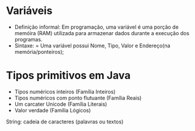 # Variáveis
- Definição informal: Em programação, uma variável é uma porção de memóira (RAM) utilizada para armazenar dados durante a execução dos programas.
- Sintaxe:
<tipo> <nome> = <valor inicial>
Uma variável possui Nome, Tipo, Valor e Endereço(na memória/ponteiros);


# Tipos primitivos em Java
- Tipos numéricos inteiros (Família Inteiros)
- Tipos numéricos com ponto flutuante (Família Reais)
- Um carcater Unicode (Família Literais)
- Valor verdade (Família Lógicos)

String: cadeia de caracteres (palavras ou textos)